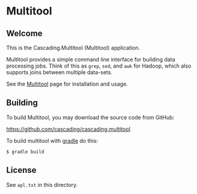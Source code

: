 Multitool
========

Welcome
-------

This is the Cascading.Multitool (Multitool) application.

Multitool provides a simple command line interface for building data
processing jobs.  Think of this as `grep`, `sed`, and `awk` for
Hadoop, which also supports joins between multiple data-sets.

See the [Multitool](http://cascading.org/multitool) page for installation and usage.

Building
--------

To build Multitool, you may download the source code from GitHub:

   https://github.com/cascading/cascading.multitool

To build multitool with [gradle](http://gradle.org) do this:

    $ gradle build


License
-------

See `apl.txt` in this directory.

